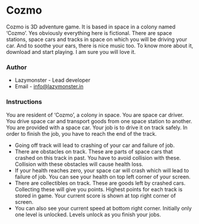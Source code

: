 # Cozmo #

Cozmo is 3D adventure game. It is based in space in a colony named ‘Cozmo’. Yes obviously everything here is fictional. There are space stations, space cars and tracks in space on which you will be driving your car. And to soothe your ears, there is nice music too. To know more about it, download and start playing. I am sure you will love it.


### Author ###

* Lazymonster - Lead developer
* Email - info@lazymonster.in

### Instructions ###

You are resident of ‘Cozmo’, a colony in space. You are space car driver. You drive space car and transport goods from one space station to another.
You are provided with a space car. Your job is to drive it on track safely. In order to finish the job, you have to reach the end of the track.

* Going off track will lead to crashing of your car and failure of job.
* There are obstacles on track. These are parts of space cars that crashed on this track in past. You have to avoid collision with these.
Collision with these obstacles will cause health loss.
* If your health reaches zero, your space car will crash which will lead to failure of job.
You can see your health on top left corner of your screen.
* There are collectibles on track. These are goods left by crashed cars. Collecting these will give you points. Highest points for each track is stored in game.
Your current score is shown at top right corner of screen.
* You can also see your current speed at bottom right corner.
Initially only one level is unlocked. Levels unlock as you finish your jobs.